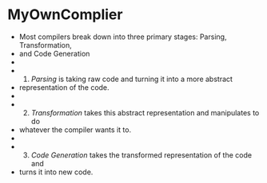 # MyOwnComplier

 * Most compilers break down into three primary stages: Parsing, Transformation,
 * and Code Generation
 *
 * 1. *Parsing* is taking raw code and turning it into a more abstract
 *    representation of the code.
 *
 * 2. *Transformation* takes this abstract representation and manipulates to do
 *    whatever the compiler wants it to.
 *
 * 3. *Code Generation* takes the transformed representation of the code and
 *    turns it into new code.
